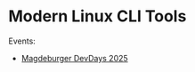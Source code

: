 # Modern Linux CLI Tools

Events:

- [Magdeburger DevDays 2025](https://draptik.github.io/2025-05-md-devdays-modern-linux-cli-tools/)
